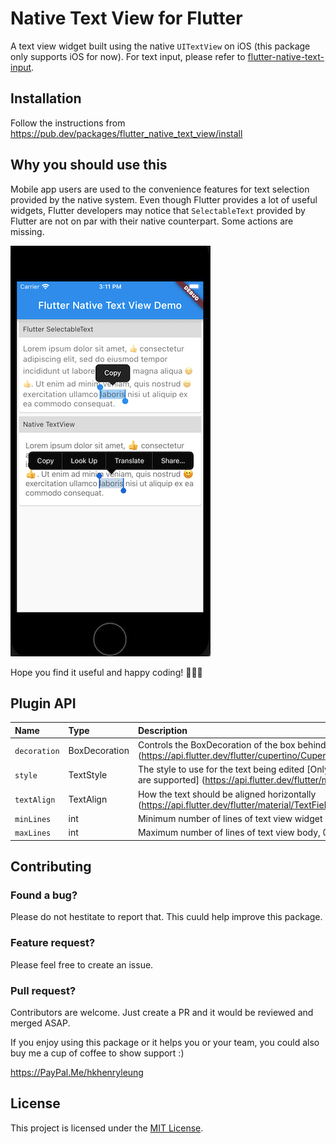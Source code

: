 # Native Text View for Flutter

A text view widget built using the native `UITextView` on iOS (this package only supports iOS for now). For text input, please refer to [flutter-native-text-input](https://github.com/henryleunghk/flutter-native-text-input).

## Installation

Follow the instructions from https://pub.dev/packages/flutter_native_text_view/install

## Why you should use this

Mobile app users are used to the convenience features for text selection provided by the native system. Even though Flutter provides a lot of useful widgets, Flutter developers may notice that `SelectableText` provided by Flutter are not on par with their native counterpart. Some actions are missing.

![](demo/example.png)

Hope you find it useful and happy coding! 🎉🎉🎉

## Plugin API

| Name            | Type          | Description                    | Default                  |
|:----------------|:--------------|:-------------------------------|:-------------------------|
| `decoration`      | BoxDecoration          | Controls the BoxDecoration of the box behind the text input. (https://api.flutter.dev/flutter/cupertino/CupertinoTextField/decoration.html) | null |
| `style`           | TextStyle              | The style to use for the text being edited [Only `fontSize`, `fontWeight`, `color` are supported] (https://api.flutter.dev/flutter/material/TextField/style.html) | null |
| `textAlign`       | TextAlign              | How the text should be aligned horizontally (https://api.flutter.dev/flutter/material/TextField/textAlign.html) | TextAlign.start |
| `minLines`        | int                    | Minimum number of lines of text view widget | 1 |
| `maxLines`        | int                    | Maximum number of lines of text view body, 0 for no limit | 0 |

## Contributing

### Found a bug?
Please do not hestitate to report that. This cuuld help improve this package.

### Feature request?
Please feel free to create an issue.

### Pull request?
Contributors are welcome. Just create a PR and it would be reviewed and merged ASAP.

If you enjoy using this package or it helps you or your team, you could also buy me a cup of coffee to show support :)

https://PayPal.Me/hkhenryleung

## License

This project is licensed under the [MIT License](https://opensource.org/licenses/mit-license.html).

